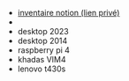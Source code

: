 - [inventaire notion (lien privé)](https://www.notion.so/tkd/5c61c9da114b4574aa8713cf39589b95?v=75d5268be9474612a853f8b21dc3245e)
-
- desktop 2023
- desktop 2014
- raspberry pi 4
- khadas VIM4
- lenovo t430s